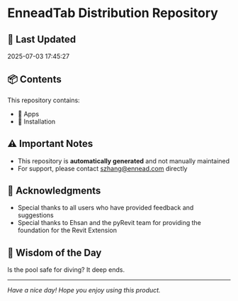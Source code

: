 # EnneadTab Distribution Repository

## 📅 Last Updated
2025-07-03 17:45:27



## 📦 Contents
This repository contains:
- 📂 Apps
- 📂 Installation

## ⚠️ Important Notes
- This repository is **automatically generated** and not manually maintained
- For support, please contact szhang@ennead.com directly

## 🙏 Acknowledgments
- Special thanks to all users who have provided feedback and suggestions
- Special thanks to Ehsan and the pyRevit team for providing the foundation for the Revit Extension

## 💭 Wisdom of the Day
Is the pool safe for diving? It deep ends.

---
*Have a nice day! Hope you enjoy using this product.*
